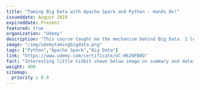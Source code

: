 ```yaml
---
title: "Taming Big Data with Apache Spark and Python - Hands On!"
issueddate: August 2019
expireddate: Present
featured: true
organization: "Udemy"
description: "This course taught me the mechanism behind Big Data. I learnt what is Hadoop and YARN, in addition to Apache Spark"
image: "/img/udemytamingbigdata.png"
tags: ["Python","Apache Spark","Big Data"]
link: "https://www.udemy.com/certificate/UC-H62NFB8Q"
fact: "Interesting little tidbit shown below image on summary and detail page"
weight: 400
sitemap:
  priority : 0.8
---
```

